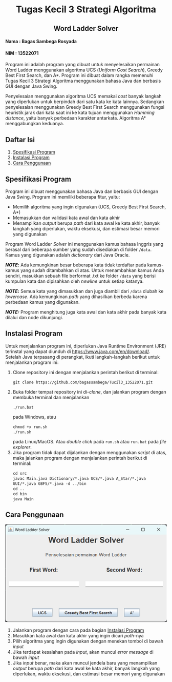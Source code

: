 <h1 style="text-align: center"> Tugas Kecil 3 Strategi Algoritma </h1>
<h2 style="text-align: center"> Word Ladder Solver </h2>

#### Nama : Bagas Sambega Rosyada
#### NIM : 13522071

Program ini adalah program yang dibuat untuk menyelesaikan permainan Word Ladder menggunakan algoritma UCS (_Uniform Cost Search_), 
Greedy Best First Search, dan A*. Program ini dibuat dalam rangka memenuhi Tugas Kecil 3 Strategi Algoritma menggunakan bahasa Java dan berbasis GUI dengan Java Swing.

Penyelesaian menggunakan algoritma UCS memakai _cost_ banyak langkah yang diperlukan untuk berpindah dari satu kata ke kata lainnya. Sedangkan penyelesaian menggunakan Greedy Best First Search menggunakan
fungsi heuristik jarak dari kata saat ini ke kata tujuan menggunakan _Hamming distance_, yaitu banyak perbedaan karakter antarkata. Algoritma A* menggabungkan keduanya.

## Daftar Isi
1. [Spesifikasi Program](#spesifikasi-program)
2. [Instalasi Program](#instalasi-program)
3. [Cara Penggunaan](#cara-penggunaan)

## Spesifikasi Program
Program ini dibuat menggunakan bahasa Java dan berbasis GUI dengan Java Swing. Program ini memiliki beberapa fitur, yaitu:
- Memilih algoritma yang ingin digunakan (UCS, Greedy Best First Search, A*)
- Memasukkan dan validasi kata awal dan kata akhir
- Menampilkan _output_ berupa _path_ dari kata awal ke kata akhir, banyak langkah yang diperlukan, waktu eksekusi, dan estimasi besar memori yang digunakan

Program Word Ladder _Solver_ ini menggunakan kamus bahasa Inggris yang berasal dari beberapa sumber yang sudah disediakan di folder `/data`. Kamus yang digunakan adalah 
_dictionary_ dari Java Oracle.

**_NOTE_:**
Ada kemungkinan besar beberapa kata tidak terdaftar pada kamus-kamus yang sudah ditambahkan di atas. Untuk menambahkan kamus Anda sendiri,
masukkan sebuah file berformat .txt ke folder `/data` yang berisi kumpulan kata dan dipisahkan oleh _newline_ untuk setiap katanya.

**_NOTE_:**
Semua kata yang dimasukkan dan juga diambil dari `/data` diubah  ke _lowercase_. Ada kemungkinan _path_ yang dihasilkan berbeda karena perbedaan kamus yang digunakan.

**_NOTE:_**
Program menghitung juga kata awal dan kata akhir pada banyak kata dilalui dan node dikunjungi.

## Instalasi Program
Untuk menjalankan program ini, diperlukan Java Runtime Environment (JRE) terinstal yang dapat diunduh di https://www.java.com/en/download/. Setelah Java terpasang di perangkat, ikuti langkah-langkah berikut untuk menjalankan program ini:
1. Clone repository ini dengan menjalankan perintah berikut di terminal:
    ```
    git clone https://github.com/bagassambega/Tucil3_13522071.git
    ```
2. Buka folder tempat repository ini di-_clone_, dan jalankan program dengan membuka terminal dan menjalankan
    ```
   ./run.bat
   ```
   pada Windows, atau
    ```
   chmod +x run.sh
    ./run.sh
   ```
   pada Linux/MacOS. Atau _double click_ pada `run.sh` atau `run.bat` pada _file explorer_.
3. Jika program tidak dapat dijalankan dengan menggunakan _script_ di atas, maka jalankan program dengan menjalankan perintah berikut di terminal:
    ```
    cd src
    javac Main.java Dictionary/*.java UCS/*.java A_Star/*.java GUI/*.java GBFS/*.java -d ../bin
    cd ..
    cd bin
    java Main
    ```
## Cara Penggunaan
<img src="docs/main-window.png" alt="Gambar jendela utama program">

1. Jalankan program dengan cara pada bagian [Instalasi Program](#instalasi-program)
2. Masukkan kata awal dan kata akhir yang ingin dicari _path_-nya
3. Pilih algoritma yang ingin digunakan dengan menekan tombol di bawah _input_
4. Jika terdapat kesalahan pada _input_, akan muncul _error message_ di bawah _input_
5. Jika _input_ benar, maka akan muncul jendela baru yang menampilkan _output_ berupa _path_ dari kata awal ke kata akhir, banyak langkah yang diperlukan, waktu eksekusi, dan estimasi besar memori yang digunakan